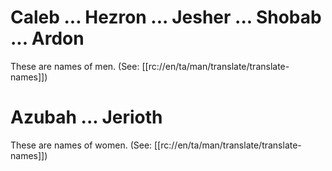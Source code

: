 # Caleb ... Hezron ... Jesher ... Shobab ... Ardon

These are names of men. (See: [[rc://en/ta/man/translate/translate-names]])

# Azubah ... Jerioth

These are names of women. (See: [[rc://en/ta/man/translate/translate-names]])

